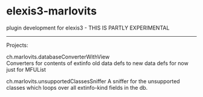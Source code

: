elexis3-marlovits
=================

plugin development for elexis3 - THIS IS PARTLY EXPERIMENTAL

***************************************************************
Projects:

ch.marlovits.databaseConverterWithView<br>
   Converters for contents of extinfo old data defs to new data defs
   for now just for MFUList


ch.marlovits.unsupportedClassesSniffer
   A sniffer for the unsupported classes which loops over all extinfo-kind fields in the db.
